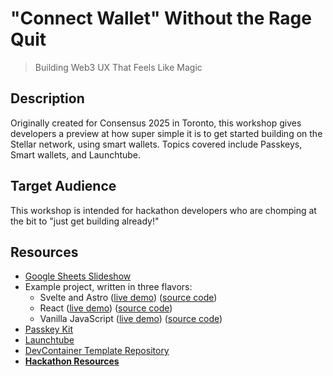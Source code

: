 # "Connect Wallet" Without the Rage Quit

> Building Web3 UX That Feels Like Magic

## Description

Originally created for Consensus 2025 in Toronto, this workshop gives developers a preview at how super simple it is to get started building on the Stellar network, using smart wallets. Topics covered include Passkeys, Smart wallets, and Launchtube.

## Target Audience

This workshop is intended for hackathon developers who are chomping at the bit to "just get building already!"

## Resources

- [Google Sheets Slideshow](https://docs.google.com/presentation/d/1rV7jxIssbFNM8Mc60BzDrylKifl9Hz0Cl4GsOUXJY0I/edit?usp=sharing)
- Example project, written in three flavors:
  - Svelte and Astro ([live demo](https://smart-stellar-demo.pages.dev/)) ([source code](http://github.com/kalepail/smart-stellar-demo))
  - React ([live demo](https://smart-stellar-demo.vercel.app/)) ([source code](https://github.com/carstenjacobsen/smart-stellar-demo))
  - Vanilla JavaScript ([live demo](https://snapchain-demo.vercel.app)) ([source code](http://github.com/elliotfriend/snapchain-demo))
- [Passkey Kit](https://github.com/kalepail/passkey-kit)
- [Launchtube](https://launchtube.xyz)
- [DevContainer Template Repository](https://github.com/anataliocs/stellar-consensus2025-submission-template)
- [**Hackathon Resources**](https://docs.google.com/document/d/1wexrk8t5tIfrpxxH3I_th9gg8V_ViZL811TyIA3dd7Q/edit?tab=t.0#heading=h.d8k8qz1gbwu7)
